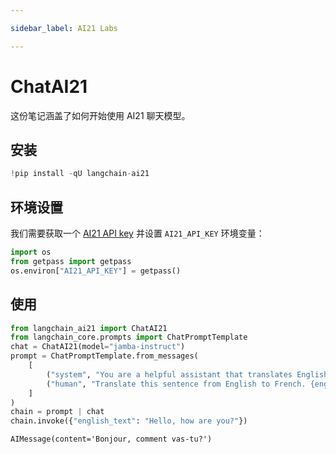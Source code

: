 ```yaml
---

sidebar_label: AI21 Labs

---
```


# ChatAI21

这份笔记涵盖了如何开始使用 AI21 聊天模型。

## 安装

```python
!pip install -qU langchain-ai21
```

## 环境设置

我们需要获取一个 [AI21 API key](https://docs.ai21.com/) 并设置 `AI21_API_KEY` 环境变量：

```python
import os
from getpass import getpass
os.environ["AI21_API_KEY"] = getpass()
```

## 使用

```python
from langchain_ai21 import ChatAI21
from langchain_core.prompts import ChatPromptTemplate
chat = ChatAI21(model="jamba-instruct")
prompt = ChatPromptTemplate.from_messages(
    [
        ("system", "You are a helpful assistant that translates English to French."),
        ("human", "Translate this sentence from English to French. {english_text}."),
    ]
)
chain = prompt | chat
chain.invoke({"english_text": "Hello, how are you?"})
```

```output
AIMessage(content='Bonjour, comment vas-tu?')
```